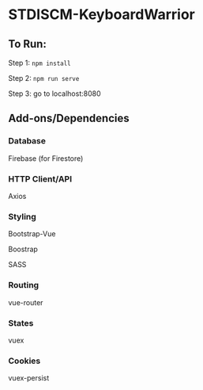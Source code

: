 # STDISCM-KeyboardWarrior

## To Run:
Step 1: `npm install`

Step 2: `npm run serve`

Step 3: go to localhost:8080

## Add-ons/Dependencies
### Database
Firebase (for Firestore)

### HTTP Client/API
Axios

### Styling
Bootstrap-Vue

Boostrap

SASS

### Routing
vue-router

### States
vuex

### Cookies
vuex-persist

